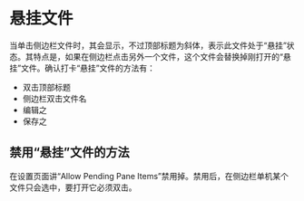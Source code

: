 # 悬挂文件

当单击侧边栏文件时，其会显示，不过顶部标题为斜体，表示此文件处于“悬挂”状态。其特点是，如果在侧边栏点击另外一个文件，这个文件会替换掉刚打开的“悬挂”文件。确认打卡“悬挂”文件的方法有：

-   双击顶部标题
-   侧边栏双击文件名
-   编辑之
-   保存之

## 禁用“悬挂”文件的方法

在设置页面讲“Allow Pending Pane Items”禁用掉。禁用后，在侧边栏单机某个文件只会选中，要打开它必须双击。
